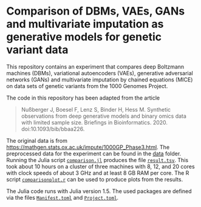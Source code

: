 # Comparison of DBMs, VAEs, GANs and multivariate imputation as generative models for genetic variant data

This repository contains an experiment that compares deep Boltzmann machines (DBMs), variational autoencoders (VAEs), generative adversarial networks (GANs) and multivariate imputation by chained equations (MICE) on data sets of genetic variants from the 1000 Genomes Project.

The code in this repository has been adapted from the article

> Nußberger J, Boesel F, Lenz S, Binder H, Hess M. Synthetic observations from deep generative models and binary omics data with limited sample size. Briefings in Bioinformatics. 2020. doi:10.1093/bib/bbaa226.

The original data is from https://mathgen.stats.ox.ac.uk/impute/1000GP_Phase3.html.
The preprocessed data for the experiment can be found in the [data](data) folder.
Running the Julia script [`comparison.jl`](comparison.jl) produces the file [`result.tsv`](result.tsv).
This took about 10 hours on a cluster of three machines with 8, 12, and 20 cores with clock speeds of about 3 GHz and at least 8 GB RAM per core.
The R script [`comparisonplot.r`](comparisonplot.r) can be used to produce plots from the results.

The Julia code runs with Julia version 1.5.
The used packages are defined via the files [`Manifest.toml`](Manifest.toml) and [`Project.toml`](Project.toml).

